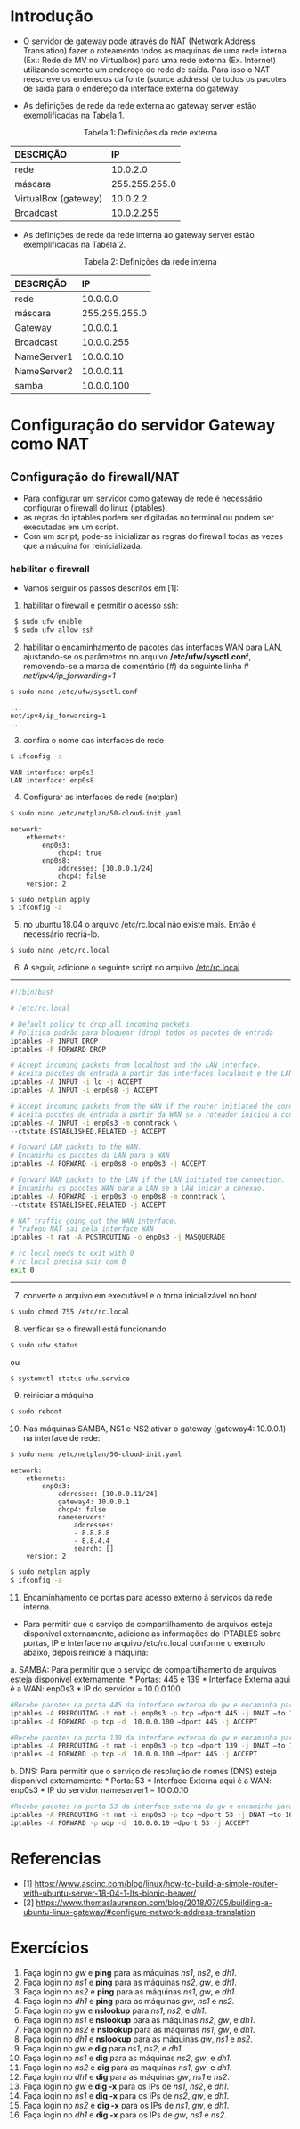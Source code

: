 # Introdução

   * O servidor de gateway pode através do NAT (Network Address Translation) fazer o roteamento todos as maquinas de uma rede interna (Ex.: Rede de MV no Virtualbox) para uma rede externa (Ex. Internet) utilizando somente um endereço de rede de saída. Para isso o NAT reescreve os enderecos da fonte (source address) de todos os pacotes de saída para o endereço da interface externa do gateway.

   * As definições de rede da rede externa ao gateway server estão exemplificadas na Tabela 1.

<p><center> Tabela 1: Definições da rede externa</center></p>

| DESCRIÇÃO   | IP            |
|:------------|:------------- |
| rede        | 10.0.2.0      |
| máscara     | 255.255.255.0 |
| VirtualBox (gateway)     | 10.0.2.2      |
| Broadcast   | 10.0.2.255    |

   * As definições de rede da rede interna ao gateway server estão exemplificadas na Tabela 2.

<p><center> Tabela 2: Definições da rede interna</center></p>

| DESCRIÇÃO   | IP            |
|:------------|:------------- |
| rede        | 10.0.0.0      |
| máscara     | 255.255.255.0 |
| Gateway     | 10.0.0.1      |
| Broadcast   | 10.0.0.255    |
| NameServer1 | 10.0.0.10     |
| NameServer2 | 10.0.0.11     |
| samba | 10.0.0.100   |




# Configuração do servidor Gateway como NAT

## Configuração do firewall/NAT

   * Para configurar um servidor como gateway de rede é necessário configurar o firewall do linux (iptables). 
   * as regras do iptables podem ser digitadas no terminal ou podem ser executadas em um script.
   * Com um script, pode-se inicializar as regras do firewall todas as vezes que a máquina for reinicializada.

### habilitar o firewall 
   * Vamos serguir os passos descritos em [1]:
   
   1. habilitar o firewall e permitir o acesso ssh:
```bash
 $ sudo ufw enable
 $ sudo ufw allow ssh
```
   2. habilitar o encaminhamento de pacotes das interfaces WAN para LAN, ajustando-se os parâmetros no arquivo **/etc/ufw/sysctl.conf**, removendo-se a marca de comentário (#) da seguinte linha _# net/ipv4/ip_forwarding=1_

```bash
$ sudo nano /etc/ufw/sysctl.conf
``` 
```
...
net/ipv4/ip_forwarding=1
...
```

   3. confira o nome das interfaces de rede
```bash
$ ifconfig -a
```
```
WAN interface: enp0s3 
LAN interface: enp0s8
```

   4. Configurar as interfaces de rede (netplan) 

```bash
$ sudo nano /etc/netplan/50-cloud-init.yaml 
```

```
network:
    ethernets:
        enp0s3:
            dhcp4: true
        enp0s8:
            addresses: [10.0.0.1/24]
            dhcp4: false              
    version: 2
```

```bash
$ sudo netplan apply
$ ifconfig -a
```

   5. no ubuntu 18.04 o arquivo /etc/rc.local não existe mais. Então é necessário recriá-lo.
```bash
$ sudo nano /etc/rc.local
```

   6. A seguir, adicione o seguinte script no arquivo [/etc/rc.local](rc.local)

---
```bash
#!/bin/bash

# /etc/rc.local

# Default policy to drop all incoming packets.
# Politica padrão para bloquear (drop) todos os pacotes de entrada
iptables -P INPUT DROP
iptables -P FORWARD DROP

# Accept incoming packets from localhost and the LAN interface.
# Aceita pacotes de entrada a partir das interfaces localhost e the LAN.
iptables -A INPUT -i lo -j ACCEPT
iptables -A INPUT -i enp0s8 -j ACCEPT

# Accept incoming packets from the WAN if the router initiated the connection.
# Aceita pacotes de entrada a partir da WAN se o roteador iniciou a conexao
iptables -A INPUT -i enp0s3 -m conntrack \
--ctstate ESTABLISHED,RELATED -j ACCEPT

# Forward LAN packets to the WAN.
# Encaminha os pacotes da LAN para a WAN
iptables -A FORWARD -i enp0s8 -o enp0s3 -j ACCEPT

# Forward WAN packets to the LAN if the LAN initiated the connection.
# Encaminha os pacotes WAN para a LAN se a LAN inicar a conexao.
iptables -A FORWARD -i enp0s3 -o enp0s8 -m conntrack \
--ctstate ESTABLISHED,RELATED -j ACCEPT

# NAT traffic going out the WAN interface.
# Trafego NAT sai pela interface WAN
iptables -t nat -A POSTROUTING -o enp0s3 -j MASQUERADE

# rc.local needs to exit with 0
# rc.local precisa sair com 0
exit 0
```
---
   7. converte o arquivo em executável e o torna inicializável no boot
```bash
$ sudo chmod 755 /etc/rc.local
```
   8. verificar se o firewall está funcionando
```bash
$ sudo ufw status
```
ou
```bash
$ systemctl status ufw.service
```

   9.  reiniciar a máquina
```bash
$ sudo reboot
```
   10. Nas máquinas SAMBA, NS1 e NS2 ativar o gateway (gateway4: 10.0.0.1) na interface de rede:
```bash
$ sudo nano /etc/netplan/50-cloud-init.yaml
```
```
network:
    ethernets:
        enp0s3:
            addresses: [10.0.0.11/24]
            gateway4: 10.0.0.1
            dhcp4: false
            nameservers:
                addresses:
                - 8.8.8.8
                - 8.8.4.4
                search: []
    version: 2
```


```bash
$ sudo netplan apply
$ ifconfig -a
```

  11. Encaminhamento de portas para acesso externo à serviços da rede interna.
  
  * Para permitir que o serviço de compartilhamento de arquivos esteja disponível externamente, adicione as informações do IPTABLES sobre portas, IP e Interface no arquivo /etc/rc.local conforme o exemplo abaixo, depois reinicie a máquina:
  
   a. SAMBA: Para permitir que o serviço de compartilhamento de arquivos esteja disponível externamente:
        * Portas: 445 e 139
        * Interface Externa aqui é a WAN: enp0s3
        * IP do servidor = 10.0.0.100
        
```bash
#Recebe pacotes na porta 445 da interface externa do gw e encaminha para o servidor interno na porta 445
iptables -A PREROUTING -t nat -i enp0s3 -p tcp –dport 445 -j DNAT –to 10.0.0.100:445
iptables -A FORWARD -p tcp -d  10.0.0.100 –dport 445 -j ACCEPT

#Recebe pacotes na porta 139 da interface externa do gw e encaminha para o servidor interno na porta 139
iptables -A PREROUTING -t nat -i enp0s3 -p tcp –dport 139 -j DNAT –to 10.0.0.100:139
iptables -A FORWARD -p tcp -d  10.0.0.100 –dport 445 -j ACCEPT
```
   b. DNS: Para permitir que o serviço de resolução de nomes (DNS) esteja disponível externamente:
        * Porta: 53
        * Interface Externa aqui é a WAN: enp0s3
        * IP do servidor nameserver1 = 10.0.0.10
        
```bash
#Recebe pacotes na porta 53 da interface externa do gw e encaminha para o servidor DNS Master interno na porta 53
iptables -A PREROUTING -t nat -i enp0s3 -p tcp –dport 53 -j DNAT –to 10.0.0.10:53
iptables -A FORWARD -p udp -d  10.0.0.10 –dport 53 -j ACCEPT
```



# Referencias
   - [1] https://www.ascinc.com/blog/linux/how-to-build-a-simple-router-with-ubuntu-server-18-04-1-lts-bionic-beaver/
   - [2] https://www.thomaslaurenson.com/blog/2018/07/05/building-a-ubuntu-linux-gateway/#configure-network-address-translation


# Exercícios

   1. Faça login no *gw* e **ping** para as máquinas *ns1*, *ns2*, e *dh1*.
   2. Faça login no *ns1* e **ping** para as máquinas *ns2*, *gw*, e *dh1*.
   3. Faça login no *ns2* e **ping** para as máquinas *ns1*, *gw*, e *dh1*.
   4. Faça login no *dh1* e **ping** para as máquinas *gw*, *ns1* e *ns2*.
   5. Faça login no *gw* e **nslookup** para *ns1*, *ns2*, e *dh1*.
   6. Faça login no *ns1* e **nslookup** para as máquinas *ns2*, *gw*, e *dh1*.
   7. Faça login no *ns2* e **nslookup** para as máquinas *ns1*, *gw*, e *dh1*.
   8. Faça login no *dh1* e **nslookup** para as máquinas *gw*, *ns1* e *ns2*.
   9. Faça login no *gw* e **dig** para *ns1*, *ns2*, e *dh1*.
   10. Faça login no *ns1* e **dig** para as máquinas *ns2*, *gw*, e *dh1*.
   11. Faça login no *ns2* e **dig** para as máquinas *ns1*, *gw*, e *dh1*.
   12. Faça login no *dh1* e **dig** para as máquinas *gw*, *ns1* e *ns2*.
   13. Faça login no *gw* e **dig -x** para os IPs de *ns1*, *ns2*, e *dh1*.
   14. Faça login no *ns1* e **dig -x** para os IPs de *ns2*, *gw*, e *dh1*.
   15. Faça login no *ns2* e **dig -x** para os IPs de *ns1*, *gw*, e *dh1*.
   16. Faça login no *dh1* e **dig -x** para os IPs de *gw*, *ns1* e *ns2*.


